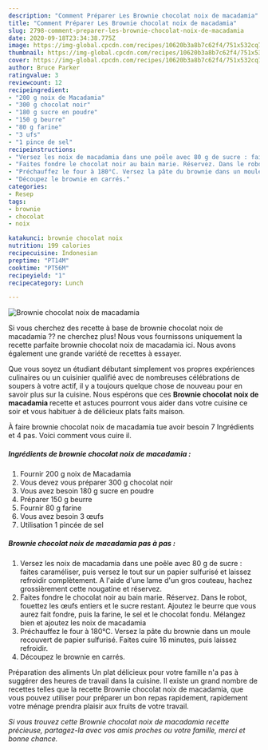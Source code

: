 ```yaml
---
description: "Comment Préparer Les Brownie chocolat noix de macadamia"
title: "Comment Préparer Les Brownie chocolat noix de macadamia"
slug: 2798-comment-preparer-les-brownie-chocolat-noix-de-macadamia
date: 2020-09-18T23:34:38.775Z
image: https://img-global.cpcdn.com/recipes/10620b3a8b7c62f4/751x532cq70/brownie-chocolat-noix-de-macadamia-photo-principale-de-la-recette.jpg
thumbnail: https://img-global.cpcdn.com/recipes/10620b3a8b7c62f4/751x532cq70/brownie-chocolat-noix-de-macadamia-photo-principale-de-la-recette.jpg
cover: https://img-global.cpcdn.com/recipes/10620b3a8b7c62f4/751x532cq70/brownie-chocolat-noix-de-macadamia-photo-principale-de-la-recette.jpg
author: Bruce Parker
ratingvalue: 3
reviewcount: 12
recipeingredient:
- "200 g noix de Macadamia"
- "300 g chocolat noir"
- "180 g sucre en poudre"
- "150 g beurre"
- "80 g farine"
- "3 ufs"
- "1 pince de sel"
recipeinstructions:
- "Versez les noix de macadamia dans une poêle avec 80 g de sucre : faites caraméliser, puis versez le tout sur un papier sulfurisé et laissez refroidir complètement. A l&#39;aide d&#39;une lame d&#39;un gros couteau, hachez grossièrement cette nougatine et réservez."
- "Faites fondre le chocolat noir au bain marie. Réservez. Dans le robot, fouettez les œufs entiers et le sucre restant. Ajoutez le beurre que vous aurez fait fondre, puis la farine, le sel et le chocolat fondu. Mélangez bien et ajoutez les noix de macadamia"
- "Préchauffez le four à 180°C. Versez la pâte du brownie dans un moule recouvert de papier sulfurisé. Faites cuire 16 minutes, puis laissez refroidir."
- "Découpez le brownie en carrés."
categories:
- Resep
tags:
- brownie
- chocolat
- noix

katakunci: brownie chocolat noix 
nutrition: 199 calories
recipecuisine: Indonesian
preptime: "PT14M"
cooktime: "PT56M"
recipeyield: "1"
recipecategory: Lunch

---
```



![Brownie chocolat noix de macadamia](https://img-global.cpcdn.com/recipes/10620b3a8b7c62f4/751x532cq70/brownie-chocolat-noix-de-macadamia-photo-principale-de-la-recette.jpg)

Si vous cherchez des recette à base de brownie chocolat noix de macadamia ?? ne cherchez plus! Nous vous fournissons uniquement la recette parfaite brownie chocolat noix de macadamia ici. Nous avons également une grande variété de recettes à essayer.

Que vous soyez un étudiant débutant simplement vos propres expériences culinaires ou un cuisinier qualifié avec de nombreuses célébrations de soupers à votre actif, il y a toujours quelque chose de nouveau pour en savoir plus sur la cuisine. Nous espérons que ces <strong> Brownie chocolat noix de macadamia </strong> recette et astuces pourront vous aider dans votre cuisine ce soir et vous habituer à de délicieux plats faits maison.

<!--inarticleads1-->

À faire brownie chocolat noix de macadamia tue avoir besoin 7 Ingrédients et 4 pas. Voici comment vous cuire il.

##### Ingrédients de brownie chocolat noix de macadamia :

1. Fournir 200 g noix de Macadamia
1. Vous devez vous préparer 300 g chocolat noir
1. Vous avez besoin 180 g sucre en poudre
1. Préparer 150 g beurre
1. Fournir 80 g farine
1. Vous avez besoin 3 œufs
1. Utilisation 1 pincée de sel




<!--inarticleads2-->

##### Brownie chocolat noix de macadamia pas à pas :

1. Versez les noix de macadamia dans une poêle avec 80 g de sucre : faites caraméliser, puis versez le tout sur un papier sulfurisé et laissez refroidir complètement. A l&#39;aide d&#39;une lame d&#39;un gros couteau, hachez grossièrement cette nougatine et réservez.
1. Faites fondre le chocolat noir au bain marie. Réservez. Dans le robot, fouettez les œufs entiers et le sucre restant. Ajoutez le beurre que vous aurez fait fondre, puis la farine, le sel et le chocolat fondu. Mélangez bien et ajoutez les noix de macadamia
1. Préchauffez le four à 180°C. Versez la pâte du brownie dans un moule recouvert de papier sulfurisé. Faites cuire 16 minutes, puis laissez refroidir.
1. Découpez le brownie en carrés.




<!--inarticleads1-->

<p>
Préparation des aliments Un plat délicieux pour votre famille n'a pas à suggérer des heures de travail dans la cuisine. Il existe un grand nombre de recettes telles que la recette Brownie chocolat noix de macadamia, que vous pouvez utiliser pour préparer un bon repas rapidement, rapidement votre ménage prendra plaisir aux fruits de votre travail.
</p>

<p>
<i>Si vous trouvez cette Brownie chocolat noix de macadamia recette précieuse, partagez-la avec vos amis proches ou votre famille, merci et bonne chance.</i>
</p>
